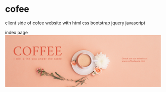# cofee
client side of cofee website with html css bootstrap jquery javascript

index page
![index](project1/images/Header.jpg)
